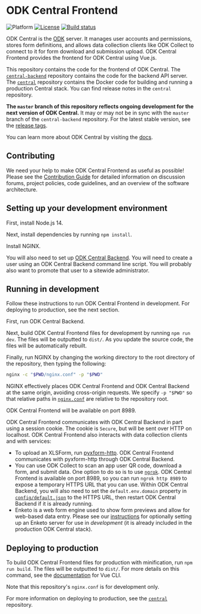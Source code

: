<!--
Copyright 2017 ODK Central Developers
See the NOTICE file at the top-level directory of this distribution and at
https://github.com/getodk/central-frontend/blob/master/NOTICE.

This file is part of ODK Central. It is subject to the license terms in
the LICENSE file found in the top-level directory of this distribution and at
https://www.apache.org/licenses/LICENSE-2.0. No part of ODK Central,
including this file, may be copied, modified, propagated, or distributed
except according to the terms contained in the LICENSE file.
-->
# ODK Central Frontend

![Platform](https://img.shields.io/badge/platform-Vue.js-blue.svg)
[![License](https://img.shields.io/badge/license-Apache_2.0-blue.svg)](https://opensource.org/licenses/Apache-2.0)
[![Build status](https://circleci.com/gh/getodk/central-frontend.svg?style=shield)](https://circleci.com/gh/getodk/central-frontend)

ODK Central is the [ODK](https://getodk.org/) server. It manages user accounts and permissions, stores form definitions, and allows data collection clients like ODK Collect to connect to it for form download and submission upload. ODK Central Frontend provides the frontend for ODK Central using Vue.js.

This repository contains the code for the frontend of ODK Central. The [`central-backend`](https://github.com/getodk/central-backend) repository contains the code for the backend API server. The [`central`](https://github.com/getodk/central) repository contains the Docker code for building and running a production Central stack. You can find release notes in the `central` repository.

**The `master` branch of this repository reflects ongoing development for the next version of ODK Central.** It may or may not be in sync with the `master` branch of the `central-backend` repository. For the latest stable version, see the [release tags](https://github.com/getodk/central-frontend/releases).

You can learn more about ODK Central by visiting the [docs](https://docs.getodk.org/central-intro/).

## Contributing

We need your help to make ODK Central Frontend as useful as possible! Please see the [Contribution Guide](/CONTRIBUTING.md) for detailed information on discussion forums, project policies, code guidelines, and an overview of the software architecture.

## Setting up your development environment

First, install Node.js 14.

Next, install dependencies by running `npm install`.

Install NGINX.

You will also need to set up [ODK Central Backend](https://github.com/getodk/central-backend). You will need to create a user using an ODK Central Backend command line script. You will probably also want to promote that user to a sitewide administrator.

## Running in development

Follow these instructions to run ODK Central Frontend in development. For deploying to production, see the next section.

First, run ODK Central Backend.

Next, build ODK Central Frontend files for development by running `npm run dev`. The files will be outputted to `dist/`. As you update the source code, the files will be automatically rebuilt.

Finally, run NGINX by changing the working directory to the root directory of the repository, then typing the following:

```bash
nginx -c "$PWD/nginx.conf" -p "$PWD"
```

NGINX effectively places ODK Central Frontend and ODK Central Backend at the same origin, avoiding cross-origin requests. We specify `-p "$PWD"` so that relative paths in [`nginx.conf`](/nginx.conf) are relative to the repository root.

ODK Central Frontend will be available on port 8989.

ODK Central Frontend communicates with ODK Central Backend in part using a session cookie. The cookie is `Secure`, but will be sent over HTTP on localhost. ODK Central Frontend also interacts with data collection clients and with services:

- To upload an XLSForm, run [pyxform-http](https://github.com/getodk/pyxform-http). ODK Central Frontend communicates with pyxform-http through ODK Central Backend.
- You can use ODK Collect to scan an app user QR code, download a form, and submit data. One option to do so is to use [`ngrok`](https://ngrok.com/download). ODK Central Frontend is available on port 8989, so you can run `ngrok http 8989` to expose a temporary HTTPS URL that you can use. Within ODK Central Backend, you will also need to set the `default.env.domain` property in [`config/default.json`](https://github.com/getodk/central-backend/blob/master/config/default.json) to the HTTPS URL, then restart ODK Central Backend if it is already running.
- Enketo is a web form engine used to show form previews and allow for web-based data entry. Please see our [instructions](docs/enketo.md) for optionally setting up an Enketo server for use in _development_ (it is already included in the production ODK Central stack).


## Deploying to production

To build ODK Central Frontend files for production with minification, run `npm run build`. The files will be outputted to `dist/`. For more details on this command, see the [documentation](https://cli.vuejs.org/) for Vue CLI.

Note that this repository's `nginx.conf` is for development only.

For more information on deploying to production, see the [`central`](https://github.com/getodk/central) repository.
